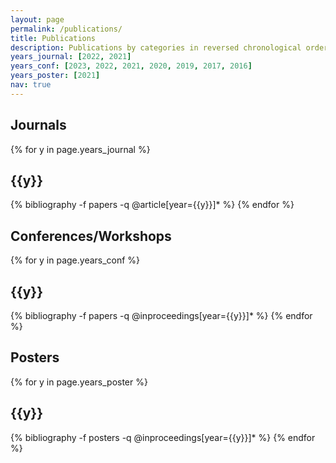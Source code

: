 ```yaml
---
layout: page
permalink: /publications/
title: Publications
description: Publications by categories in reversed chronological order
years_journal: [2022, 2021]
years_conf: [2023, 2022, 2021, 2020, 2019, 2017, 2016]
years_poster: [2021]
nav: true
---
```


<h2>Journals</h2>
<div class="publications">

{% for y in page.years_journal %}
  <h2 class="year">{{y}}</h2>
  {% bibliography -f papers -q @article[year={{y}}]* %}
{% endfor %}

</div>

<h2>Conferences/Workshops</h2>
<div class="publications">

{% for y in page.years_conf %}
  <h2 class="year">{{y}}</h2>
  {% bibliography -f papers -q @inproceedings[year={{y}}]* %}
{% endfor %}

</div>

<h2>Posters</h2>
<div class="publications">

{% for y in page.years_poster %}
  <h2 class="year">{{y}}</h2>
  {% bibliography -f posters -q @inproceedings[year={{y}}]* %}
{% endfor %}

</div>
